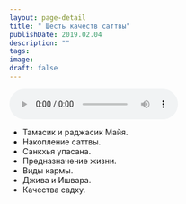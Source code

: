```yaml
---
layout: page-detail
title: " Шесть качеств саттвы"
publishDate: 2019.02.04
description: ""
tags:
image:
draft: false
---
```


<audio title="2019.02.04 -  Шесть качеств саттвы.mp3" src="https://filer-api.advayta.org/v1.0/public/files/73005" controls=""></audio>

* Тамасик и раджасик Майя.
* Накопление саттвы.
* Санкхья упасана.
* Предназначение жизни.
* Виды кармы.
* Джива и Ишвара.
* Качества садху.

  

